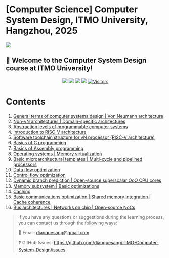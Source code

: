 # \[Computer Science\] Computer System Design, ITMO University, Hangzhou, 2025

![](https://github.com/user-attachments/assets/60c5cd5a-0455-4486-a44e-48398db58f3b)
  



## 🤩 Welcome to the Computer System Design course at ITMO University! 

<div align="center">

[![](https://img.shields.io/github/stars/diaoquesang/ITMO-Computer-System-Design)](https://github.com/diaoquesang/ITMO-Computer-System-Design) 
[![](https://img.shields.io/github/forks/diaoquesang/ITMO-Computer-System-Design)](https://github.com/diaoquesang/ITMO-Computer-System-Design) 
[![](https://img.shields.io/github/issues/diaoquesang/ITMO-Computer-System-Design)](https://github.com/diaoquesang/ITMO-Computer-System-Design/issues) 
[![](https://img.shields.io/github/license/diaoquesang/ITMO-Computer-System-Design)](https://github.com/diaoquesang/ITMO-Computer-System-Design/blob/main/LICENSE) 
[![Visitors](https://api.visitorbadge.io/api/visitors?path=https%3A%2F%2Fgithub.com%2Fdiaoquesang%2FITMO-Computer-System-Design&label=visitors&countColor=%2337d67a&style=flat&labelStyle=none)](https://visitorbadge.io/status?path=https%3A%2F%2Fgithub.com%2Fdiaoquesang%2FITMO-Computer-System-Design)

</div>

# Contents

1. [General terms of computer systems design | Von Neumann architecture](https://github.com/diaoquesang/ITMO-Computer-Systems-Design/blob/main/Lectures/CSD-Lec_1-Intro_arch_survey.pdf)
2. [Non-vN architectures | Domain-specific architectures](https://github.com/diaoquesang/ITMO-Computer-Systems-Design/blob/main/Lectures/CSD-Lec_2-NonVn_DSA_SoC.pdf)
3. [Abstraction levels of programmable computer systems](https://github.com/diaoquesang/ITMO-Computer-Systems-Design/blob/main/Lectures/CSD-Lec_3-Abstractions_HW_SW.pdf)
4. [Introduction to RISC-V architecture](https://github.com/diaoquesang/ITMO-Computer-Systems-Design/blob/main/Lectures/CSD-Lec_4-ISA_RISC-V.pdf)
5. [Software toolchain structure for vN processor (RISC-V architecture)](https://github.com/diaoquesang/ITMO-Computer-Systems-Design/blob/main/Lectures/CSD-Lec_5-SW_dev.pdf)
6. [Basics of C programming](https://github.com/diaoquesang/ITMO-Computer-Systems-Design/blob/main/Lectures/CSD-Lec_6-C_basics.pdf)
7. [Basics of Assembly programming](https://github.com/diaoquesang/ITMO-Computer-Systems-Design/blob/main/Lectures/CSD-Lec_7-ASM.pdf)
8. [Operating systems | Memory virtualization](https://github.com/diaoquesang/ITMO-Computer-Systems-Design/blob/main/Lectures/CSD-Lec_8-OS_virtmem.pdf)
9. [Basic microarchitectural templates | Multi-cycle and pipelined processors](https://github.com/diaoquesang/ITMO-Computer-Systems-Design/blob/main/Lectures/CSD-Lec_9-Basic_uarch_templates.pdf)
10. [Data flow optimization](https://github.com/diaoquesang/ITMO-Computer-Systems-Design/blob/main/Lectures/CSD-Lec_10-Data_flow_opt.pdf)
11. [Control flow optimization](https://github.com/diaoquesang/ITMO-Computer-Systems-Design/blob/main/Lectures/CSD-Lec_11-Control_flow_opt.pdf)
12. [Dynamic branch prediction | Open-source superscalar OoO CPU cores](https://github.com/diaoquesang/ITMO-Computer-Systems-Design/blob/main/Lectures/CSD-Lec_12-Dynamic_branch_prediction.pdf)
13. [Memory subsystem | Basic optimizations](https://github.com/diaoquesang/ITMO-Computer-Systems-Design/blob/main/Lectures/CSD-Lec_13-Basic_mem_opt.pdf)
14. [Caching](https://github.com/diaoquesang/ITMO-Computer-Systems-Design/blob/main/Lectures/CSD-Lec_14-Caching.pdf)
15. [Basic communications optimization | Shared memory integration | Cache coherence](https://github.com/diaoquesang/ITMO-Computer-Systems-Design/blob/main/Lectures/CSD-Lec_15-Comm_coher.pdf)
16. [Bus architectures | Networks on chip | Open-source NoCs](https://github.com/diaoquesang/ITMO-Computer-Systems-Design/blob/main/Lectures/CSD-Lec_16-Bus_arch_NoCs.pdf)

> If you have any questions or suggestions during the learning process, you can contact us through the following ways:
> 
> 📧 Email: diaoquesang@gmail.com
> 
> ❓ GitHub Issues: https://github.com/diaoquesang/ITMO-Computer-System-Design/issues
